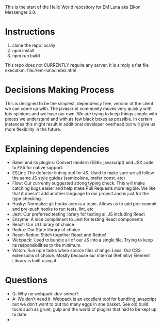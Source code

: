 This is the start of the Hello World repository for EM Luna aka Eikon Messenger 2.0.

# Instructions

1. clone the repo locally
2. npm install
3. npm run build

This repo does not CURRENTLY require any server. It is simply a flat file execution.
file://em-luna/index.html

# Decisions Making Process
This is designed to be the simplest, dependency free, version of the client we can come up with. The javascript community moves very quickly with lots opinions and we have our own. We are trying to keep things simple with pieces we understand and with as few black boxes as possible. In certain instances this might result in additional developer overhead but will give us more flexibility in the future.

# Explaining dependencies
* Babel and its plugins: Convert modern (ES6+ javascript) and JSX code to ES5 for native support.
* ESLint: The defactor linting tool for JS. Used to make sure we all follow the same JS style guides (semicolons, prefer const, etc)
* Flow: Our currently suggested strong typing check. This will make catching bugs easier and help make Pull Requests more legible. We like that it doesn't add another language to our project and is just for the type checking.
* Husky: Normalize git hooks across a team. Allows us to add pre-commit and pre-push hooks to run tests, lint, etc
* Jest: Our preferred testing library for testing all JS including React
* Enzyme: A nice compliment to Jest for testing React components
* React: Our UI Library of choice
* Redux: Our State library of choice
* React-Redux: Stitch together React and Redux!
* Webpack: Used to bundle all of our JS into a single file. Trying to keep its responsibilities to the minimum.
* Watch: Run npm tasks when source files change.
Less: Out CSS extensions of choice. Mostly because our internal (Refinitiv) Element Library is built using it.

# Questions
* Q: Why no webpack-dev-server?
* A: We don't need it. Webpack is an excellent tool for bundling javascript but we don't want to put too many eggs in one basket. See old build tools such as grunt, gulp and the world of plugins that had to be kept up to date.
* 

